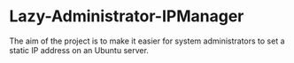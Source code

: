 # Lazy-Administrator-IPManager
The aim of the project is to make it easier for system administrators to set a static IP address on an Ubuntu server. 
